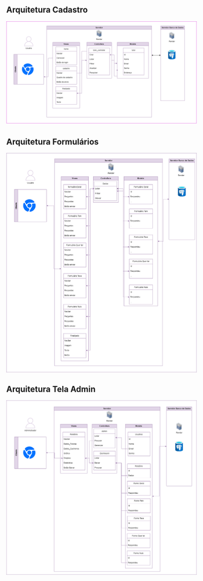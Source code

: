 ## Arquitetura Cadastro
<img src = "assets/MVC_Larissa-Cadastro.drawio.png">

## Arquitetura Formulários
<img src = "assets/MVC_Larissa-Formularios.drawio.png">

## Arquitetura Tela Admin
<img src = "assets/MVC_Larissa-TelaAdmin.drawio.png">